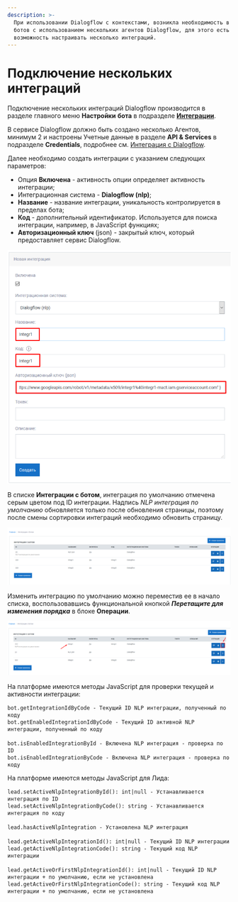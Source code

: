 ```yaml
---
description: >-
  При использовании Dialogflow с контекстами, возникла необходимость в создании
  ботов с использованием нескольких агентов Dialogflow, для этого есть
  возможность настраивать несколько интеграций.
---
```


# Подключение нескольких интеграций

Подключение нескольких интеграций Dialogflow производится в разделе главного меню **Настройки** **бота** в подразделе [**Интеграции**](https://app.metabot24.com/bot-integration).

В сервисе Dialogflow должно быть создано несколько Агентов, минимум 2 и настроены Учетные данные в разделе **API & Services** в подразделе **Credentials**, подробнее см. [Интеграция с Dialogflow](https://metarex.gitbook.io/metabot24/dialogflow/integraciya-s-dialogflow).

Далее необходимо создать интеграции с указанием следующих параметров:

* Опция **Включена** - активность опции определяет активность интеграции;
* Интеграционная система - **Dialogflow \(nlp\)**;
* **Название** - название интеграции, уникальность контролируется в пределах бота;
* **Код** - дополнительный идентификатор. Используется для поиска интеграции, например, в JavaScript функциях;
* **Авторизационный ключ** \(json\) - закрытый ключ, который предоставляет сервис Dialogflow.

![](../.gitbook/assets/izobrazhenie%20%28457%29.png)

В списке **Интеграции с ботом**, интеграция по умолчанию отмечена серым цветом под ID интеграции. Надпись _NLP интеграция по умолчанию_ обновляется только после обновления страницы, поэтому после смены сортировки интеграций необходимо обновить страницу.

![](../.gitbook/assets/izobrazhenie%20%28464%29.png)

Изменить интеграцию по умолчанию можно переместив ее в начало списка, воспользовавшись функциональной кнопкой _**Перетащите для изменения порядка**_ в блоке **Операции**.

![](../.gitbook/assets/izobrazhenie%20%28463%29.png)

На платформе имеются методы JavaScript для проверки текущей и активности интеграции:

```text
bot.getIntegrationIdByCode - Текущий ID NLP интеграции, полученный по коду
bot.getEnabledIntegrationIdByCode - Текущий ID активной NLP интеграции, полученный по коду

bot.isEnabledIntegrationById - Включена NLP интеграция - проверка по ID
bot.isEnabledIntegrationByCode - Включена NLP интеграция - проверка по коду
```

На платформе имеются методы JavaScript для Лида:

```text
lead.setActiveNlpIntegrationById(): int|null - Устанавливается интеграция по ID
lead.setActiveNlpIntegrationByCode(): string - Устанавливается интеграция по коду

lead.hasActiveNlpIntegration - Установлена NLP интеграция

lead.getActiveNlpIntegrationId(): int|null - Текущий ID NLP интеграции
lead.getActiveNlpIntegrationCode(): string - Текущий код NLP интеграции

lead.getActiveOrFirstNlpIntegrationId(): int|null - Текущий ID NLP интеграции + по умолчанию, если не установлена
lead.getActiveOrFirstNlpIntegrationCode(): string - Текущий код NLP интеграции + по умолчанию, если не установлена
```



